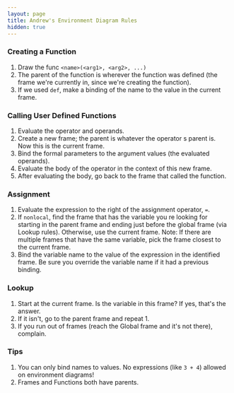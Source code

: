 ```yaml
---
layout: page
title: Andrew's Environment Diagram Rules
hidden: true
---
```


### Creating a Function
1. Draw the func `<name>(<arg1>, <arg2>, ...)`
2. The parent of the function is wherever the function was defined (the frame we're currently in, since we're creating the function).
3. If we used `def`, make a binding of the name to the value in the current frame.

### Calling User Defined Functions
1. Evaluate the operator and operands.
2. Create a new frame; the parent is whatever the operator s parent is. Now this is the current frame.
3. Bind the formal parameters to the argument values (the evaluated operands).
4. Evaluate the body of the operator in the context of this new frame.
5. After evaluating the body, go back to the frame that called the function.

### Assignment
1. Evaluate the expression to the right of the assignment operator, `=`.
2. If `nonlocal`, find the frame that has the variable you re looking for starting in the parent frame and ending just before the global frame (via Lookup rules). Otherwise, use the current frame. Note: If there are multiple frames that have the same variable, pick the frame closest to the current frame.
3. Bind the variable name to the value of the expression in the identified frame. Be sure you override the variable name if it had a previous binding.

### Lookup
1. Start at the current frame. Is the variable in this frame? If yes, that's the answer.
2. If it isn't, go to the parent frame and repeat 1.
3. If you run out of frames (reach the Global frame and it's not there), complain.

### Tips
1. You can only bind names to values. No expressions (like `3 + 4`) allowed on environment diagrams!
2. Frames and Functions both have parents.
